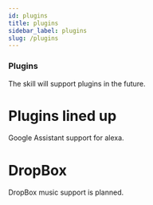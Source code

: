 ```yaml
---
id: plugins
title: plugins
sidebar_label: plugins
slug: /plugins
---
```


### Plugins

The skill will support plugins in the future.  

# Plugins lined up

Google Assistant support for alexa.

# DropBox 

DropBox music support is planned.
